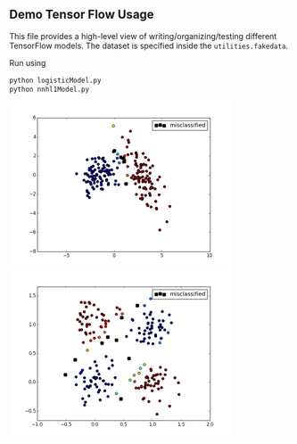## Demo Tensor Flow Usage

This file provides a high-level view of writing/organizing/testing different TensorFlow models. The dataset is specified inside the `utilities.fakedata`. 

Run using 
    
    python logisticModel.py
    python nnhl1Model.py


 
<img src="media/results1.png" width="400">
<img src="media/results2.png" width="400">
